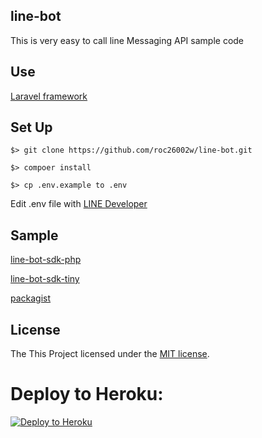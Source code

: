 
## line-bot
This is very easy to call line Messaging API sample code

## Use 
[Laravel framework](https://github.com/laravel/laravel)

## Set Up
`$> git clone https://github.com/roc26002w/line-bot.git`

`$> compoer install`

`$> cp .env.example to .env`

Edit .env file with [LINE Developer](https://developers.line.me/messaging-api/getting-started#set_up_bot)

## Sample 
[line-bot-sdk-php](https://github.com/line/line-bot-sdk-php)

[line-bot-sdk-tiny](https://github.com/line/line-bot-sdk-php/blob/master/line-bot-sdk-tiny)

[packagist](https://packagist.org/packages/linecorp/line-bot-sdk)

## License

The This Project licensed under the [MIT license](http://opensource.org/licenses/MIT).

# Deploy to Heroku:
[![Deploy to Heroku](https://www.herokucdn.com/deploy/button.svg)](https://heroku.com/deploy)
